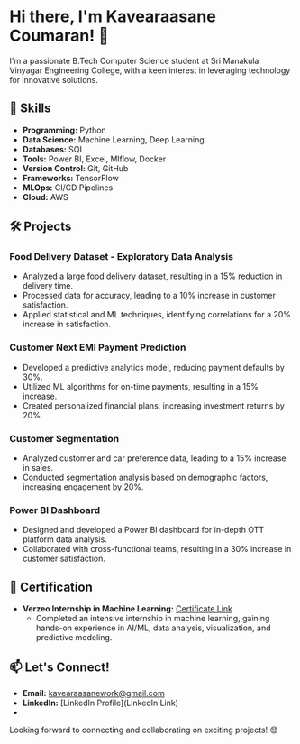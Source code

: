 # Hi there, I'm Kavearaasane Coumaran! 👋

I'm a passionate B.Tech Computer Science student at Sri Manakula Vinyagar Engineering College, with a keen interest in leveraging technology for innovative solutions.

## 🚀 Skills

- **Programming:** Python
- **Data Science:** Machine Learning, Deep Learning
- **Databases:** SQL
- **Tools:** Power BI, Excel, Mlflow, Docker
- **Version Control:** Git, GitHub
- **Frameworks:** TensorFlow
- **MLOps:** CI/CD Pipelines
- **Cloud:** AWS

## 🛠️ Projects

### Food Delivery Dataset - Exploratory Data Analysis 

- Analyzed a large food delivery dataset, resulting in a 15% reduction in delivery time.
- Processed data for accuracy, leading to a 10% increase in customer satisfaction.
- Applied statistical and ML techniques, identifying correlations for a 20% increase in satisfaction.

### Customer Next EMI Payment Prediction 

- Developed a predictive analytics model, reducing payment defaults by 30%.
- Utilized ML algorithms for on-time payments, resulting in a 15% increase.
- Created personalized financial plans, increasing investment returns by 20%.

### Customer Segmentation 

- Analyzed customer and car preference data, leading to a 15% increase in sales.
- Conducted segmentation analysis based on demographic factors, increasing engagement by 20%.

### Power BI Dashboard 

- Designed and developed a Power BI dashboard for in-depth OTT platform data analysis.
- Collaborated with cross-functional teams, resulting in a 30% increase in customer satisfaction.

## 📜 Certification

- **Verzeo Internship in Machine Learning:** [Certificate Link](Link)
  - Completed an intensive internship in machine learning, gaining hands-on experience in AI/ML, data analysis, visualization, and predictive modeling.

## 📫 Let's Connect!

- **Email:** kavearaasanework@gmail.com
- **LinkedIn:** [LinkedIn Profile](LinkedIn Link)
-

Looking forward to connecting and collaborating on exciting projects! 😊
